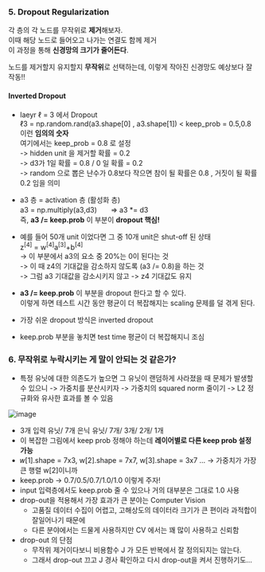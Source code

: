 ### 5. Dropout Regularization

각 층의 각 노드를 무작위로 **제거**해보자.  
이때 해당 노드로 들어오고 나가는 연결도 함께 제거  
이 과정을 통해 **신경망의 크기가 줄어든다**.

노드를 제거할지 유지할지 **무작위**로 선택하는데, 이렇게 작아진 신경망도 예상보다 잘 작동!!

#### Inverted Dropout
- laeyr ℓ = 3 에서 Dropout  
  ℓ3 = np.random.rand(a3.shape[0] , a3.shape[1]) < keep_prob = 0.5,0.8 이런 **임의의 숫자**  
  여기에서는 keep_prob = 0.8 로 설정  
  -> hidden unit 을 제거할 확률 = 0.2  
  -> d3가 1일 확률 = 0.8 / 0 일 확률 = 0.2  
  -> random 으로 뽑은 난수가 0.8보다 작으면 참이 될 확률은 0.8 , 거짓이 될 확률 0.2 임을 의미

- a3 층 = activation 층 (활성화 층)  
  a3 = np.multiply(a3,d3)　　=> a3 *= d3  
  즉, **a3 /= keep.prob** 이 부분이 **dropout 핵심!**

- 예를 들어 50개 unit 이었다면 그 중 10개 unit은 shut-off 된 상태  
  z<sup>[4]</sup> = w<sup>[4]</sup>a<sup>[3]</sup>+b<sup>[4]</sup>  
  -> 이 부분에서 a3의 요소 중 20%는 0이 된다는 것  
  -> 이 때 z4의 기대값을 감소하지 않도록 (a3 /= 0.8)을 하는 것  
  -> 그럼 a3 기대값을 감소시키지 않고 -> z4 기대값도 유지

- **a3 /= keep.prob** 이 부분을 dropout 한다고 할 수 있다.  
  이렇게 하면 테스트 시간 동안 평균이 더 복잡해지는 scaling 문제를 덜 겪게 된다.
- 가장 쉬운 dropout 방식은 inverted dropout
- keep.prob 부분을 놓치면 test time 평균이 더 복잡해지니 조심


### 6. 무작위로 누락시키는 게 말이 안되는 것 같은가?

- 특정 유닛에 대한 의존도가 높으면 그 유닛이 랜덤하게 사라졌을 때 문제가 발생할 수 있으니
  -> 가중치를 분산시키자 -> 가중치의 squared norm 줄이기 -> L2 정규화와 유사한 효과를 볼 수 있음

![image](https://github.com/user-attachments/assets/a9cc4395-32ae-4d0b-b9d8-088230b49e32)

- 3개 입력 유닛/ 7개 은닉 유닛/ 7개/ 3개/ 2개/ 1개
- 이 복잡한 그림에서 keep prob 정해야 하는데 **레이어별로 다른 keep prob 설정 가능**
- 𝑤[1].shape = 7x3, w[2].shape = 7x7, w[3].shape = 3x7 ...
  -> 가중치가 가장 큰 행렬 w[2]이니까
- keep.prob -> 0.7/0.5/0.7/1.0/1.0 이렇게 주자!
- input 입력층에서도 keep.prob 줄 수 있으나 거의 대부분은 그대로 1.0 사용
- drop-out을 적용해서 가장 효과가 큰 분야는 Computer Vision
  - 고품질 데이터 수집이 어렵고, 고해상도의 데이터라 크기가 큰 편이라 과적합이 잘일어나기 때문에
  - 다른 분야에서는 드물게 사용하지만 CV 에서는 꽤 많이 사용하고 신뢰함
- drop-out 의 단점
  - 무작위 제거이다보니 비용함수 J 가 모든 반복에서 잘 정의되지는 않는다.
  - 그래서 drop-out 끄고 J 경사 확인하고 다시 drop-out을 켜서 진행하기도...

